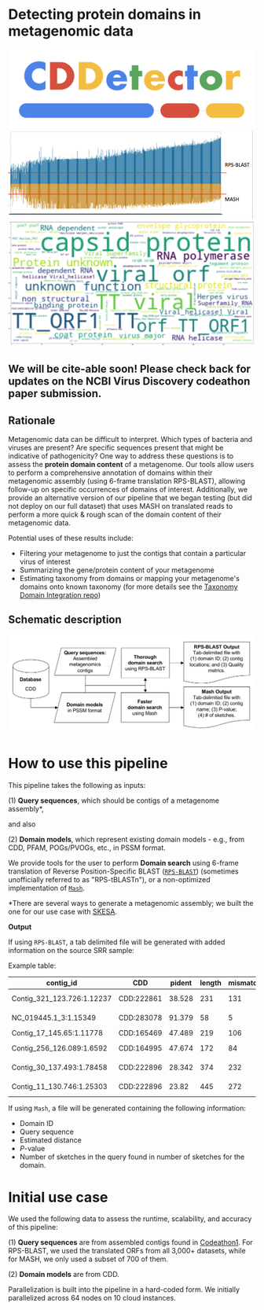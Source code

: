 # Detecting protein domains in metagenomic data

![AwesomeLogo](https://github.com/NCBI-Codeathons/Domain_HMM_Boundaries/blob/master/figures/cddetector.png)
![AwesomeLogo](https://github.com/NCBI-Codeathons/Domain_HMM_Boundaries/blob/master/figures/pipelinehits.png)
![AwesomeLogo](https://github.com/NCBI-Codeathons/Domain_HMM_Boundaries/blob/master/figures/wordcloud.png)

## We will be cite-able soon! Please check back for updates on the NCBI Virus Discovery codeathon paper submission.

## Rationale

Metagenomic data can be difficult to interpret. Which types of bacteria and viruses are present? Are specific sequences present that might be indicative of pathogenicity? One way to address these questions is to assess the **protein domain content** of a metagenome. Our tools allow users to perform a comprehensive annotation of domains within their metagenomic assembly (using 6-frame translation RPS-BLAST), allowing follow-up on specific occurrences of domains of interest. Additionally, we provide an alternative version of our pipeline that we began testing (but did not deploy on our full dataset) that uses MASH on translated reads to perform a more quick & rough scan of the domain content of their metagenomic data.

Potential uses of these results include:

* Filtering your metagenome to just the contigs that contain a particular virus of interest
* Summarizing the gene/protein content of your metagenome
* Estimating taxonomy from domains or mapping your metagenome's domains onto known taxonomy (for more details see the [Taxonomy Domain Integration repo](https://github.com/NCBI-Codeathons/Taxonomy_Domain_Integration))

## Schematic description

![Workflow](https://github.com/NCBI-Codeathons/Domain_HMM_Boundaries/blob/master/figures/dataflowdiagram.png)

# How to use this pipeline

This pipeline takes the following as inputs: 

(1) **Query sequences**, which should be contigs of a metagenome assembly*,

and also 

(2) **Domain models**, which represent existing domain models - e.g., from CDD, PFAM, POGs/PVOGs, etc., in PSSM format. 

We provide tools for the user to perform **Domain search** using 6-frame translation of Reverse Position-Specific BLAST
([`RPS-BLAST`](https://www.ncbi.nlm.nih.gov/Structure/cdd/cdd_help.shtml#RPSBWhat)) (sometimes unofficially referred to as "RPS-tBLASTn"), or a non-optimized implementation of [`Mash`](https://mash.readthedocs.io/en/latest/).

\*There are several ways to generate a metagenomic assembly; we built the one for our use case with [SKESA](https://github.com/ncbi/SKESA).

**Output**

If using `RPS-BLAST`, a tab delimited file will be generated with added information on the source SRR sample:

Example table:

| contig_id                  | CDD        | pident | length | mismatch | gapopen | qstart | qend  | sstart | send | evalue                 | bitscore | SRR        | contig_id_only     | contig_length |
|----------------------------|------------|--------|--------|----------|---------|--------|-------|--------|------|------------------------|----------|------------|--------------------|---------------|
| Contig_321_123.726:1.12237 | CDD:222861 | 38.528 | 231    | 131      | 3       | 5068   | 5739  | 1      | 227  | 1.0399999999999997e-47 | 162.0    | SRR4451607 | Contig_321_123.726 | 12237         |
| NC_019445.1_3:1.15349      | CDD:283078 | 91.379 | 58     | 5        | 0       | 14004  | 14177 | 1      | 58   | 3.4600000000000005e-27 | 97.9     | SRR4451607 | NC_019445.1_3      | 15349         |
| Contig_17_145.65:1.11778   | CDD:165469 | 47.489 | 219    | 106      | 4       | 9292   | 8645  | 99     | 311  | 6.62e-73               | 238.0    | SRR4451607 | Contig_17_145.65   | 11778         |
| Contig_256_126.089:1.6592  | CDD:164995 | 47.674 | 172    | 84       | 4       | 1614   | 2120  | 1      | 169  | 7.669999999999998e-54  | 177.0    | SRR4451607 | Contig_256_126.089 | 6592          |
| Contig_30_137.493:1.78458  | CDD:222896 | 28.342 | 374    | 232      | 13      | 34344  | 33238 | 17     | 359  | 2.9299999999999997e-43 | 158.0    | SRR4451607 | Contig_30_137.493  | 78458         |
| Contig_11_130.746:1.25303  | CDD:222896 | 23.82  | 445    | 272      | 19      | 19072  | 17810 | 8      | 409  | 7.539999999999998e-34  | 129.0    | SRR4451607 | Contig_11_130.746  | 25303         |


If using `Mash`, a file will be generated containing the following information:

* Domain ID
* Query sequence
* Estimated distance
* *P*-value
* Number of sketches in the query found in number of sketches for the domain.

# Initial use case

We used the following data to assess the runtime, scalability, and accuracy of this pipeline:

(1) **Query sequences** are from assembled contigs found in [Codeathon1](https://github.com/NCBI-Hackathons/VirusDiscoveryProject). For RPS-BLAST, we used the translated ORFs from all 3,000+ datasets, while for MASH, we only used a subset of 700 of them.

(2) **Domain models** are from CDD.

Parallelization is built into the pipeline in a hard-coded form. We initially parallelized across 64 nodes on 10 cloud instances.
